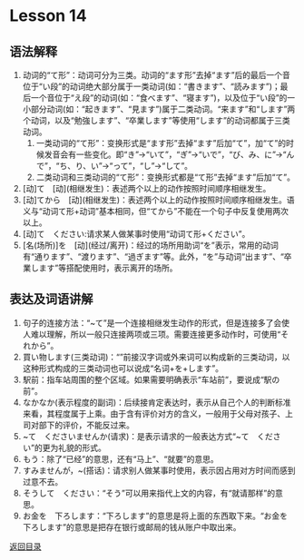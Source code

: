 # Lesson 14

## 语法解释

1. 动词的“て形”：动词可分为三类。动词的“ます形”去掉“ます”后的最后一个音位于“い段”的动词绝大部分属于一类动词(如：“書きます”、“読みます”)；最后一个音位于“え段”的动词(如：“食べます”、“寝ます”)，以及位于“い段”的一小部分动词(如：“起きます”、“見ます”)属于二类动词。“来ます”和“します”两个动词，以及“勉強します”、“卒業します”等使用“します”的动词都属于三类动词。
	1. 一类动词的“て形”：变换形式是“ます形”去掉“ます”后加“て”，加“て”的时候发音会有一些变化。即“き”->“いて”，“ぎ”->“いで”，“び、み、に”->“んで”，“ち、り、い”->“って”，“し”->“して”。
	2. 二类动词和三类动词的“て形”：变换形式都是“て形”去掉“ます”后加“て”。
2. \[动]て　\[动](相继发生)：表述两个以上的动作按照时间顺序相继发生。
3. \[动]てから　\[动](相继发生)：表述两个以上的动作按照时间顺序相继发生。语义与“动词て形+动词”基本相同，但“てから”不能在一个句子中反复使用两次以上。
4. [动]て　ください:请求某人做某事时使用“动词て形+ください”。
5. \[名(场所)]を　\[动](经过/离开)：经过的场所用助词“を”表示，常用的动词有“通ります”、“渡ります”、“過ぎます”等。此外，“を”与动词“出ます”、“卒業します”等搭配使用时，表示离开的场所。

## 表达及词语讲解

1. 句子的连接方法：“~て”是一个连接相继发生动作的形式，但是连接多了会使人难以理解，所以一般只连接两项或三项。需要连接更多动作时，可使用“それから”。
2. 買い物します(三类动词)：“”前接汉字词或外来词可以构成新的三类动词，以这种形式构成的三类动词也可以说成“名词+を+します”。
3. 駅前：指车站周围的整个区域。如果需要明确表示“车站前”，要说成“駅の前”。
4. なかなか(表示程度的副词)：后续接肯定表达时，表示从自己个人的判断标准来看，其程度属于上乘。由于含有评价对方的含义，一般用于父母对孩子、上司对部下的评价，不能反过来。
5. ~て　くださいませんか(请求)：是表示请求的一般表达方式“~て　ください”的更为礼貌的形式。
6. もう：除了“已经”的意思，还有“马上”、“就要”的意思。
7. すみませんが，~(搭话)：请求别人做某事时使用，表示因占用对方时间而感到过意不去。
8. そうして　ください：“そう”可以用来指代上文的内容，有“就请那样”的意思。
9. お金を　下ろします：“下ろします”的意思是将上面的东西取下来。“お金を　下ろします”的意思是把存在银行或邮局的钱从账户中取出来。

[返回目录](../..)
